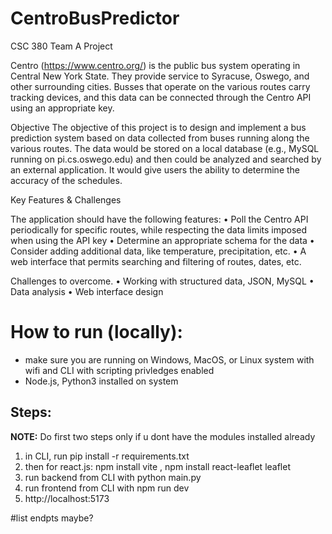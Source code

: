 # CentroBusPredictor
CSC 380 Team A Project

Centro (https://www.centro.org/) is the public bus system operating in Central New York State.
They provide service to Syracuse, Oswego, and other surrounding cities. Busses that operate on the various routes carry tracking devices, and this data can be connected through the Centro API using an appropriate key.

Objective
The objective of this project is to design and implement a bus prediction system based on data collected from buses running along the various routes. The data would be stored on a local database (e.g., MySQL running on pi.cs.oswego.edu) and then could be analyzed and searched by an external application. It would give users the ability to determine the accuracy of the schedules.


Key Features & Challenges

The application should have the following features:
• Poll the Centro API periodically for specific routes, while respecting the data limits imposed when using the API key
• Determine an appropriate schema for the data
• Consider adding additional data, like temperature, precipitation, etc.
• A web interface that permits searching and filtering of routes, dates, etc.

Challenges to overcome.
• Working with structured data, JSON, MySQL
• Data analysis
• Web interface design


# How to run (locally):
- make sure you are running on Windows, MacOS, or Linux system with wifi and CLI with scripting privledges enabled
- Node.js, Python3 installed on system

<h2>Steps:</h2>

__NOTE:__ Do first two steps only if u dont have the modules installed already
1. in CLI, run pip install -r requirements.txt
2. then for react.js: npm install vite , npm install react-leaflet leaflet
3. run backend from CLI with python main.py
4. run frontend from CLI with npm run dev
5. http://localhost:5173

#list endpts maybe?
   
  

